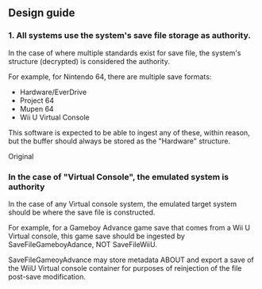 ## Design guide

### 1. All systems use the system's save file storage as authority.
In the case of where multiple standards exist for save file, the system's structure (decrypted) is considered the authority.

For example, for Nintendo 64, there are multiple save formats:
* Hardware/EverDrive
* Project 64
* Mupen 64
* Wii U Virtual Console

This software is expected to be able to ingest any of these, within reason, but the buffer should always be stored as the "Hardware" structure. 

Original 


### In the case of "Virtual Console", the emulated system is authority
In the case of any Virtual console system, the emulated target system should be where the save file is constructed.

For example, for a Gameboy Advance game save that comes from a Wii U Virtual console, this game save should be ingested by SaveFileGameboyAdance, NOT SaveFileWiiU. 

SaveFileGameoyAdvance may store metadata ABOUT and export a save of the WiiU Virtual console container for purposes of reinjection of the file post-save modification.
